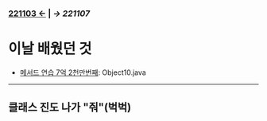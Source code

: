 ﻿### [221103 ←](/221011-_JAVA/221103/) | *→ 221107*<!--(/221011-_JAVA/221107/)-->

# 이날 배웠던 것

- [메서드 연습 7억 2천만번째](/221011-_JAVA/221104/javastudy56/javastudy/src/javastudy/Object10.java): Object10.java

---

## 클래스 진도 나가 "줘"(벅벅)